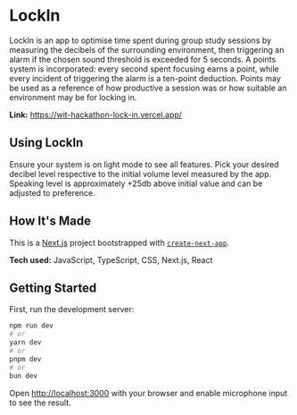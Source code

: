 # LockIn

LockIn is an app to optimise time spent during group study sessions by measuring the decibels of the surrounding environment, then triggering an alarm if the chosen sound threshold is exceeded for 5 seconds. A points system is incorporated: every second spent focusing earns a point, while every incident of triggering the alarm is a ten-point deduction. Points may be used as a reference of how productive a session was or how suitable an environment may be for locking in.

**Link:** https://wit-hackathon-lock-in.vercel.app/

## Using LockIn

Ensure your system is on light mode to see all features. Pick your desired decibel level respective to the initial volume level measured by the app. Speaking level is approximately +25db above initial value and can be adjusted to preference.

## How It's Made
This is a [Next.js](https://nextjs.org) project bootstrapped with [`create-next-app`](https://nextjs.org/docs/app/api-reference/cli/create-next-app).

**Tech used:** JavaScript, TypeScript, CSS, Next.js, React

## Getting Started

First, run the development server:

```bash
npm run dev
# or
yarn dev
# or
pnpm dev
# or
bun dev
```

Open [http://localhost:3000](http://localhost:3000) with your browser and enable microphone input to see the result.